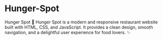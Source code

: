 # Hunger-Spot
 Hunger Spot 🍴  Hunger Spot is a modern and responsive restaurant website built with HTML, CSS, and JavaScript. It provides a clean design, smooth navigation, and a delightful user experience for food lovers.  ✨ 
